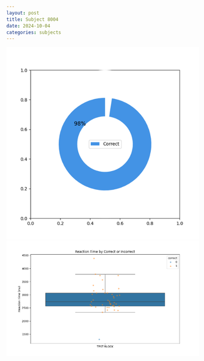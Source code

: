 ```yaml
---
layout: post
title: Subject 8004
date: 2024-10-04
categories: subjects
---
```


![](data/8004/run-3/8004_DSST_acc_{sub}.png)
![](data/8004/run-3/8004_DSST_rt.png)
